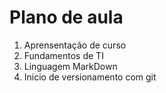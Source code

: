 # Plano de aula

1. Aprensentação de curso
1. Fundamentos de TI
1. Linguagem MarkDown
1. Inicio de versionamento com git
